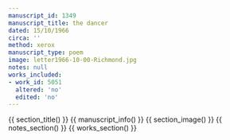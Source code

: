 ```yaml
---
manuscript_id: 1349
manuscript_title: the dancer
dated: 15/10/1966
circa: ''
method: xerox
manuscript_type: poem
image: letter1966-10-00-Richmond.jpg
notes: null
works_included:
- work_id: 5051
  altered: 'no'
  edited: 'no'
---
```


{{ section_title() }}
{{ manuscript_info() }}
{{ section_image() }}
{{ notes_section() }}
{{ works_section() }}
